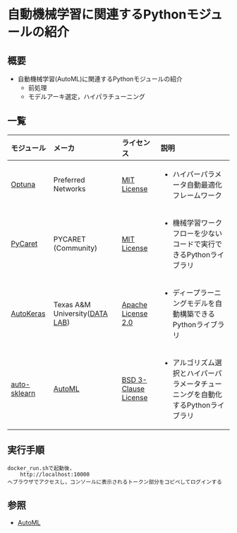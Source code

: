 # 自動機械学習に関連するPythonモジュールの紹介

## 概要

* 自動機械学習(AutoML)に関連するPythonモジュールの紹介
  * 前処理
  * モデルアーキ選定，ハイパラチューニング

## 一覧

|モジュール|メーカ|ライセンス|説明|
|:--|:--|:--|:--|
|[Optuna](https://www.preferred.jp/ja/projects/optuna/)|Preferred Networks|[MIT License](https://github.com/optuna/optuna/blob/master/LICENSE)|<ul><li>ハイパーパラメータ自動最適化フレームワーク</li></ul>|
|[PyCaret](https://pycaret.org/)|PYCARET (Community)|[MIT License](https://github.com/pycaret/pycaret/blob/master/LICENSE)|<ul><li>機械学習ワークフローを少ないコードで実行できるPythonライブラリ</li></ul>|
|[AutoKeras](https://autokeras.com/)|Texas A&M University([DATA LAB](http://faculty.cs.tamu.edu/xiahu/))|[Apache License 2.0](https://github.com/keras-team/autokeras/blob/master/LICENSE)|<ul><li>ディープラーニングモデルを自動構築できるPythonライブラリ</li></ul>|
|[auto-sklearn](https://automl.github.io/auto-sklearn/master/)|[AutoML](https://www.automl.org/)|[BSD 3-Clause License](https://github.com/automl/auto-sklearn/blob/master/LICENSE.txt)|<ul><li>アルゴリズム選択とハイパーパラメータチューニングを自動化するPythonライブラリ</li></ul>|

## 実行手順

	docker_run.shで起動後，
		http://localhost:10000
	へブラウザでアクセスし，コンソールに表示されるトークン部分をコピペしてログインする

## 参照

* [AutoML](https://www.automl.org/automl/)


